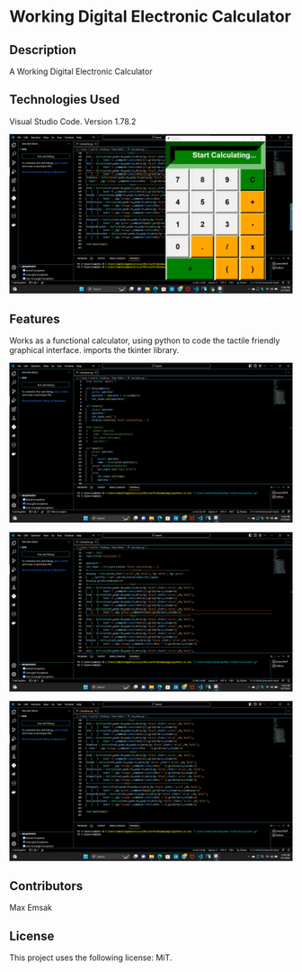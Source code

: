 # Working Digital Electronic Calculator #

## <strong> Description </strong> ##
A Working Digital Electronic Calculator 

## <strong> Technologies Used </strong> ##
Visual Studio Code. Version 1.78.2

![]()<img width="723" alt="image" src="https://github.com/matthew813709/Gitimages/blob/5802d6e0fa5f96e61304ebad76a941902d7ac46d/Screenshot%202023-06-07%20234658.png">

## <strong> Features </strong> ##

Works as a functional calculator, using python to code the tactile friendly graphical interface.
imports the tkinter library.

![]()<img width="723" alt="image" src="https://github.com/matthew813709/Gitimages/blob/e0946c6c30ee2ae68ee5d1af25ee28fe9b698611/Screenshot%202023-06-07%20234219.png">

![]()<img width="723" alt="image" src="https://github.com/matthew813709/Gitimages/blob/e0946c6c30ee2ae68ee5d1af25ee28fe9b698611/Screenshot%202023-06-07%20234246.png">

![]()<img width="723" alt="image" src="https://github.com/matthew813709/Gitimages/blob/e0946c6c30ee2ae68ee5d1af25ee28fe9b698611/Screenshot%202023-06-07%20234312.png">

## <strong> Contributors </strong> ##
Max Emsak

## <strong> License </strong> ##
This project uses the following license: MiT.

